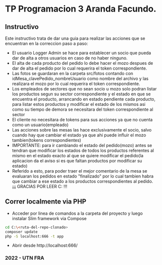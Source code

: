 
TP Programacion 3 Aranda Facundo.
==============================

## Instructivo

Este instructivo trata de dar una guia para realizar las acciones que se encuentran en la correccion paso a paso:

- El usuario Logger Admin se hace para establecer un socio que pueda dar de alta a otros usuarios en caso de no haber ninguno.
- El alta de cada producto del pedido lo debe hacer el mozo despues de dar de alta el pedido por lo cual requerira el token correspondiente.
- Las fotos se guardaran en la carpeta src/fotos contando con idMesa_clavePedido_nombreUsuario como nombre del archivo y las realizara el mozo por lo cual requerira el token correspondiente.
- Los empleados de sectores que no sean socio u mozo solo podran listar los productos segun su sector correspondiente y el estado en que se encuentra el producto, arrancando en estado pendiente cada producto, para listar estos productos y modificar el estado de los mismos asi como su tiempo de demora se necesitara del token correspondiente al sector
- El cliente no necesitara de tokens para sus acciones ya que no cuenta como un usuario(empleado)
- Las acciones sobre las mesas las hace exclusivamente el socio, salvo cuando hay que cambiar el estado ya que ahi puede influir el mozo tambien(tokens correspondientes)
- IMPORTANTE: para ir cambiando el estado del pedido(mozo) antes se tendran que modificar los estados de todos los productos referentes al mismo en el estado exacto al que se quiere modificar el pedido(la aplicacion da el aviso si es que faltan productos por modificar su estado)
- Referido a esto, para poder traer el mejor comentario de la mesa se evaluaran los pedidos en estado "finalizado" por lo cual tambien habra que cambiar a ese estado a los productos correspondientes al pedido.
¡¡¡ GRACIAS POR LEER C: !!!


## Correr localmente via PHP

- Acceder por linea de comandos a la carpeta del proyecto y luego instalar Slim framework via Compose

```sh
cd C:\<ruta-del-repo-clonado>
composer update
php -S localhost:666 -t app
```

- Abrir desde http://localhost:666/

### 2022 - UTN FRA


